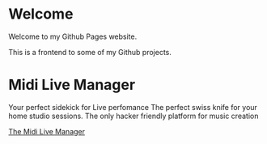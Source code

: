 # Welcome
Welcome to my Github Pages website.

This is a frontend to some of my Github projects.

# Midi Live Manager
Your perfect sidekick for Live perfomance 
The perfect swiss knife for your home studio sessions.
The only hacker friendly platform for music creation

   [The Midi Live Manager](./midilive/index.md)

